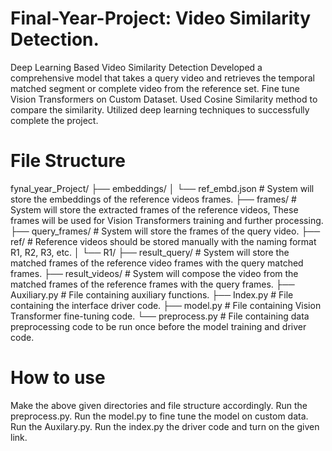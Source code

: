 # Final-Year-Project: Video Similarity Detection.
Deep Learning Based Video Similarity Detection
Developed a comprehensive model that takes a query video and retrieves the
temporal matched segment or complete video from the reference set.
Fine tune Vision Transformers on Custom Dataset.
Used Cosine Similarity method to compare the similarity.
Utilized deep learning techniques to successfully complete the project.

# File Structure
fynal_year_Project/
├── embeddings/
│   └── ref_embd.json  # System will store the embeddings of the reference videos frames.
├── frames/            # System will store the extracted frames of the reference videos, These frames will be used for Vision Transformers training and further processing.
├── query_frames/      # System will store the frames of the query video.
├── ref/               # Reference videos should be stored manually with the naming format R1, R2, R3, etc.
│   └── R1/
├── result_query/      # System will store the matched frames of the reference video frames with the query matched frames.
├── result_videos/     # System will compose the video from the matched frames of the reference frames with the query frames.
├── Auxiliary.py       # File containing auxiliary functions.
├── Index.py           # File containing the interface driver code.
├── model.py           # File containing Vision Transformer fine-tuning code.
└── preprocess.py      # File containing data preprocessing code to be run once before the model training and driver code.

# How to use
Make the above given directories and file structure accordingly.
Run the preprocess.py.
Run the model.py to fine tune the model on custom data.
Run the Auxilary.py.
Run the index.py the driver code and turn on the given link.
